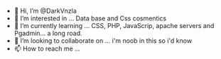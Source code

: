 - 👋 Hi, I’m @DarkVnzla
- 👀 I’m interested in ... Data base and Css cosmentics
- 🌱 I’m currently learning ... CSS, PHP, JavaScrip, apache servers and Pgadmin... a long road.
- 💞️ I’m looking to collaborate on ... i'm noob in this so i'd know
- 📫 How to reach me ...

<!---
DarkVnzla/DarkVnzla is a ✨ special ✨ repository because its `README.md` (this file) appears on your GitHub profile.
You can click the Preview link to take a look at your changes.
--->
